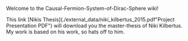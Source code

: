 Welcome to the Causal-Fermion-System-of-Dirac-Sphere wiki!

This link [Nikis Thesis](./external_data/niki_kilbertus_2015.pdf"Project Presentation PDF")  will download you the master-thesis of Niki Kilbertus. My work is based on his work, so hats off to him.
